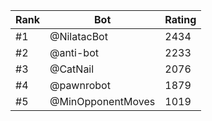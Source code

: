 Rank|Bot|Rating
---|---|---
#1|@NilatacBot|2434
#2|@anti-bot|2233
#3|@CatNail|2076
#4|@pawnrobot|1879
#5|@MinOpponentMoves|1019
